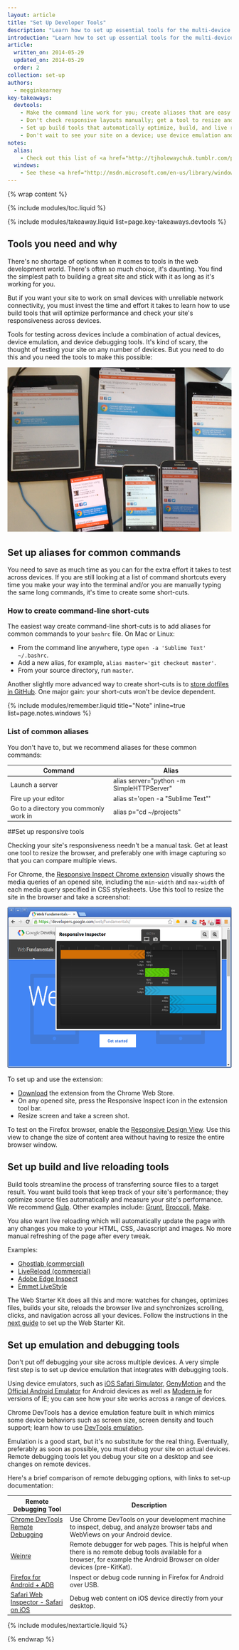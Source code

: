 ```yaml
---
layout: article
title: "Set Up Developer Tools"
description: "Learn how to set up essential tools for the multi-device development workflow. Your tools should test your site's responsiveness and performance with minimum manual effort."
introduction: "Learn how to set up essential tools for the multi-device development workflow. Your tools should test your site's responsiveness and performance with minimum manual effort."
article:
  written_on: 2014-05-29
  updated_on: 2014-05-29
  order: 2
collection: set-up
authors:
  - megginkearney
key-takeaways:
  devtools:
    - Make the command line work for you; create aliases that are easy to remember and fast to type.
    - Don't check responsive layouts manually; get a tool to resize and capture screen views.
    - Set up build tools that automatically optimize, build, and live reload your testing URL.
    - Don't wait to see your site on a device; use device emulation and remote debugging now not later. 
notes:
  alias:
    - Check out this list of <a href="http://tjholowaychuk.tumblr.com/post/26904939933/git-extras-introduction-screencast"> Git aliases</a>.
  windows:
    - See these <a href="http://msdn.microsoft.com/en-us/library/windows/desktop/ms682057(v=vs.85).aspx">instructions for setting up Windows aliases</a>.
---
```

{% wrap content %}

{% include modules/toc.liquid %}

{% include modules/takeaway.liquid list=page.key-takeaways.devtools %}

## Tools you need and why

There's no shortage of options when it comes to tools in the web development world.
There's often so much choice, it's daunting.
You find the simplest path to building a great site and
stick with it as long as it's working for you.

But if you want your site to work on small devices
with unreliable network connectivity,
you must invest the time and effort it takes
to learn how to use build tools that will optimize performance
and check your site's responsiveness across devices.

Tools for testing across devices include a combination of actual devices,
device emulation, and device debugging tools.
It's kind of scary, the thought of testing your site on any number of devices.
But you need to do this and you need the tools to make this possible:

<img src="imgs/url.png" class="center" alt="lots of devices open to same URL">

## Set up aliases for common commands

You need to save as much time as you can
for the extra effort it takes to test across devices.
If you are still looking at a list of command shortcuts every time
you make your way into the terminal and/or
you are manually typing the same long commands,
it's time to create some short-cuts.

### How to create command-line short-cuts

The easiest way create command-line short-cuts is to
add aliases for common commands to your `bashrc` file.
On Mac or Linux:

* From the command line anywhere, type `open -a 'Sublime Text' ~/.bashrc`.
* Add a new alias, for example, `alias master='git checkout master'`.
* From your source directory, run `master`.

Another slightly more advanced way to create short-cuts is
to <a href="http://dotfiles.github.io/">store dotfiles in GitHub</a>.
One major gain: your short-cuts won't be device dependent.

{% include modules/remember.liquid title="Note" inline=true list=page.notes.windows %}

### List of common aliases

You don't have to, but we recommend aliases for these common commands:

<table class="table-2 tc-heavyright">
  <colgroup>
    <col span="1" />
    <col span="1" />
  </colgroup>
  <thead>
    <tr>
      <th data-th="command">Command</th>
      <th data-th="alias">Alias</th>
    </tr>
  </thead>
  <tbody>
    <tr>
      <td data-th="command">Launch a server</td>
      <td data-th="alias">alias server="python -m SimpleHTTPServer"</td>
    </tr>
    <tr>
      <td data-th="command">Fire up your editor</td>
      <td data-th="alias">alias st='open -a "Sublime Text"'</td>
    </tr>
    <tr>
      <td data-th="command">Go to a directory you commonly work in
</td>
      <td data-th="alias">alias p="cd ~/projects"</td>
    </tr>
  </tbody>
</table>

##Set up responsive tools

Checking your site's responsiveness needn't be a manual task.
Get at least one tool to resize the browser,
and preferably one with image capturing
so that you can compare multiple views.

For Chrome,
the <a href="http://outof.me/responsive-inspector-beta-released/">Responsive Inspect Chrome extension</a>
visually shows the media queries of an opened site,
including the `min-width` and `max-width`
of each media query specified in CSS stylesheets.
Use this tool to resize the site in the browser
and take a screenshot:

<img src="imgs/inspector.png" class="center" alt="Responsive Inspector Chrome extension">

To set up and use the extension:

* <a href="https://chrome.google.com/webstore/detail/responsive-inspector/memcdolmmnmnleeiodllgpibdjlkbpim?hl=en">Download</a> the extension from the Chrome Web Store.
* On any opened site,
press the Responsive Inspect icon in the extension tool bar.
* Resize screen and take a screen shot.

To test on the Firefox browser, enable the <a href="https://developer.mozilla.org/en-US/docs/Tools/Responsive_Design_View">Responsive Design View</a>.
Use this view to change the size of content area without having
to resize the entire browser window.

## Set up build and live reloading tools

Build tools streamline the process of transferring source files to a target result.
You want build tools that keep track of your site's performance;
they optimize source files automatically and measure your site's performance.
We recommend <a href="http://gulpjs.com/">Gulp</a>.
Other examples include:
<a href="http://gruntjs.com/">Grunt</a>, 
<a href="https://github.com/broccolijs/broccoli">Broccoli</a>,
<a href="http://www.gnu.org/software/make/">Make</a>.

You also want live reloading which will automatically update the page with any
changes you make to your HTML, CSS, Javascript and images. No more manual
refreshing of the page after every tweak.

Examples:

* <a href="http://vanamco.com/ghostlab/">Ghostlab (commercial)</a>
* <a href="http://livereload.com/">LiveReload (commercial)</a>
* <a href="http://html.adobe.com/edge/inspect/">Adobe Edge Inspect</a>
* <a href="http://livestyle.emmet.io/install/">Emmet LiveStyle</a>

The Web Starter Kit does all this and more: watches for changes, optimizes
files, builds your site, reloads the browser live and synchronizes scrolling,
clicks, and navigation across all your devices. Follow the instructions in the
[next guide]({{site.fundamentals}}/tools/setup/setup_kit.html) to set up the Web
Starter Kit.

## Set up emulation and debugging tools

Don't put off debugging your site across multiple devices. A very simple
first step is to set up device emulation that integrates with debugging
tools.

Using device emulators, such as [iOS Safari Simulator](https://developer.apple.com/library/ios/documentation/IDEs/Conceptual/iOS_Simulator_Guide/Introduction/Introduction.html), [GenyMotion](http://www.genymotion.com/) and the
[Official Android
Emulator](http://developer.android.com/tools/devices/emulator.html) for
Android devices as well as [Modern.ie](https://modern.ie/) for versions of IE;
you can see how your site works across a range of devices.

Chrome DevTools has a device emulation feature built in which mimics some
device behaviors such as screen size, screen density and touch support; learn
how to use [DevTools emulation]({{site.fundamentals}}/tools/test/emulator.html).

Emulation is a good start, but it's no substitute for the real thing.
Eventually, preferably as soon as possible, you must debug your site on actual
devices. Remote debugging tools let you debug your site on a desktop and see
changes on remote devices.

Here's a brief comparison of remote debugging options, with links to set-up
documentation:

<table class="table-2 tc-heavyright">
  <colgroup>
    <col span="1" />
    <col span="1" />
  </colgroup>
  <thead>
    <tr>
      <th data-th="tool">Remote Debugging Tool</th>
      <th data-th="Description">Description</th>
    </tr>
  </thead>
  <tbody>
    <tr>
      <td data-th="tool"><a href="https://developer.chrome.com/devtools/docs/remote-debugging">Chrome DevTools Remote Debugging</td>
      <td data-th="Description">Use Chrome DevTools on your development machine to inspect, debug, and analyze browser tabs and WebViews on your Android device.
    </tr>
    <tr>
      <td data-th="tool"><a href="http://people.apache.org/~pmuellr/weinre/docs/latest/Installing.html">Weinre</a></td>
      <td data-th="Description">Remote debugger for web pages. This is helpful when there is no remote debug tools available for a browser, for example the Android Browser on older devices (pre-KitKat).</td>
    </tr>
    <tr>
      <td data-th="tool"><a href="https://developer.mozilla.org/en-US/docs/Tools/Remote_Debugging/Firefox_for_Android">Firefox for Android + ADB</td>
      <td data-th="Description">Inspect or debug code running in Firefox for Android over USB.</td>
    </tr>
    <tr>
      <td data-th="tool"><a href="https://developer.apple.com/library/safari/documentation/AppleApplications/Conceptual/Safari_Developer_Guide/GettingStarted/GettingStarted.html#//apple_ref/doc/uid/TP40007874-CH2-SW1">Safari Web Inspector - Safari on iOS</a></td>
      <td data-th="Description">Debug web content on iOS device directly from your desktop.</td>
    </tr>
  </tbody>
</table>

{% include modules/nextarticle.liquid %}

{% endwrap %}
